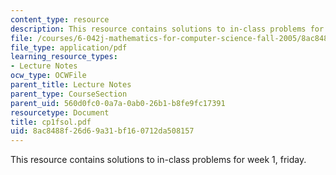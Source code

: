 ```yaml
---
content_type: resource
description: This resource contains solutions to in-class problems for week 1, friday.
file: /courses/6-042j-mathematics-for-computer-science-fall-2005/8ac8488f26d69a31bf160712da508157_cp1fsol.pdf
file_type: application/pdf
learning_resource_types:
- Lecture Notes
ocw_type: OCWFile
parent_title: Lecture Notes
parent_type: CourseSection
parent_uid: 560d0fc0-0a7a-0ab0-26b1-b8fe9fc17391
resourcetype: Document
title: cp1fsol.pdf
uid: 8ac8488f-26d6-9a31-bf16-0712da508157
---
```

This resource contains solutions to in-class problems for week 1, friday.

